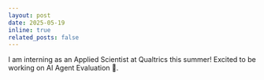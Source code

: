 ```yaml
---
layout: post
date: 2025-05-19
inline: true
related_posts: false
---
```


I am interning as an Applied Scientist at Qualtrics this summer! Excited to be working on AI Agent Evaluation 🤖. 
